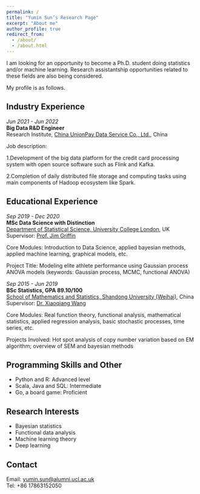 ```yaml
---
permalink: /
title: "Yumin Sun’s Research Page"
excerpt: "About me"
author_profile: true
redirect_from: 
  - /about/
  - /about.html
---
```


I am looking for an opportunity to become a Ph.D. student doing statistics and/or machine learning. Research assistantship opportunities related to these fields are also being considered.

My profile is as follows.

## Industry Experience

*Jun 2021 - Jun 2022*  
**Big Data R&D Engineer**  
Research Institute, [China UnionPay Data Service Co., Ltd.](http://www.cupdata.com/index_en.aspx), China  

Job description:

1.Development of the big data platform for the credit card processing system with open source software such as Flink and Kafka.  

2.Completion of daily distributed file storage and computing tasks using main components of Hadoop ecosystem like Spark.

## Educational Experience

*Sep 2019 - Dec 2020*  
**MSc Data Science with Distinction**  
[Department of Statistical Science, University College London](https://www.ucl.ac.uk/statistics/), UK  
Supervisor: [Prof. Jim Griffin](https://www.ucl.ac.uk/statistics/people/professor-jim-griffin)

Core Modules: Introduction to Data Science, applied bayesian methods, applied machine learning, graphical models, etc.

Project Title: Modeling elite athlete performance using Gaussian process ANOVA models (keywords: Gaussian process, MCMC, functional ANOVA)

*Sep 2015 - Jun 2019*  
**BSc Statistics, GPA 89.10/100**  
[School of Mathematics and Statistics, Shandong University (Weihai)](https://math.wh.sdu.edu.cn/English.htm), China  
Supervisor: [Dr. Xiaoqiang Wang](https://math.wh.sdu.edu.cn/info/1085/6016.htm)

Core Modules: Real function theory, functional analysis, mathematical statistics, applied regression analysis, basic stochastic processes, time series, etc.

Projects Involved: Hot spot analysis of copy number variation based on EM algorithm; overview of SEM and bayesian methods

## Programming Skills and Other

- Python and R: Advanced level
- Scala, Java and SQL: Intermediate
- Go, a board game: Proficient

## Research Interests

- Bayesian statistics
- Functional data analysis
- Machine learning theory
- Deep learning

## Contact
Email: yumin.sun@alumni.ucl.ac.uk  
Tel: +86 17863152050
